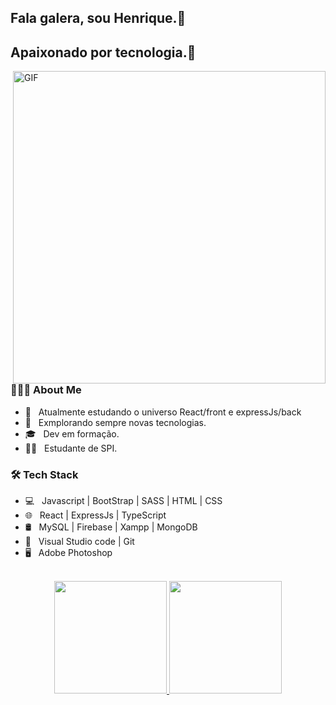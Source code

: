 

## Fala galera, sou Henrique.👋
## Apaixonado por tecnologia.🧠



<img align="right" alt="GIF" src="https://github.com/HenriqueCeZ/HenriqueCeZ/blob/main/gif4 (1).gif?raw=true" width="500"/>

<!-- https://raw.githubusercontent.com/devSouvik/devSouvik/master/gif3.gif -->

<h3> 👨🏻‍💻 About Me </h3>

- 📖 &nbsp; Atualmente estudando o universo React/front e expressJs/back 
- 🤔 &nbsp; Exmplorando sempre novas tecnologias.
- 🎓 &nbsp; Dev em formação.
- 👨‍💻 &nbsp; Estudante de SPI.
 

<h3>🛠 Tech Stack</h3>

- 💻 &nbsp; Javascript | BootStrap | SASS | HTML | CSS 
- 🌐 &nbsp; React | ExpressJs | TypeScript
- 🛢 &nbsp; MySQL | Firebase | Xampp | MongoDB
- 🔧 &nbsp;  Visual Studio code | Git
- 🖥 &nbsp;  Adobe Photoshop 

<br>



<div align="center">
  <a href="https://github.com/HenriqueCeZ">
  <img height="180em" src="https://github-readme-stats.vercel.app/api/?username=HenriqueCeZ&show_icons=true&theme=blue-green&include_all_commits=true&count_private=true"/>
  <img height="180em" src="https://github-readme-stats.vercel.app/api/top-langs/?username=HenriqueCeZ&layout=compact&langs_count=7&theme=blue-green"/>
</div>
